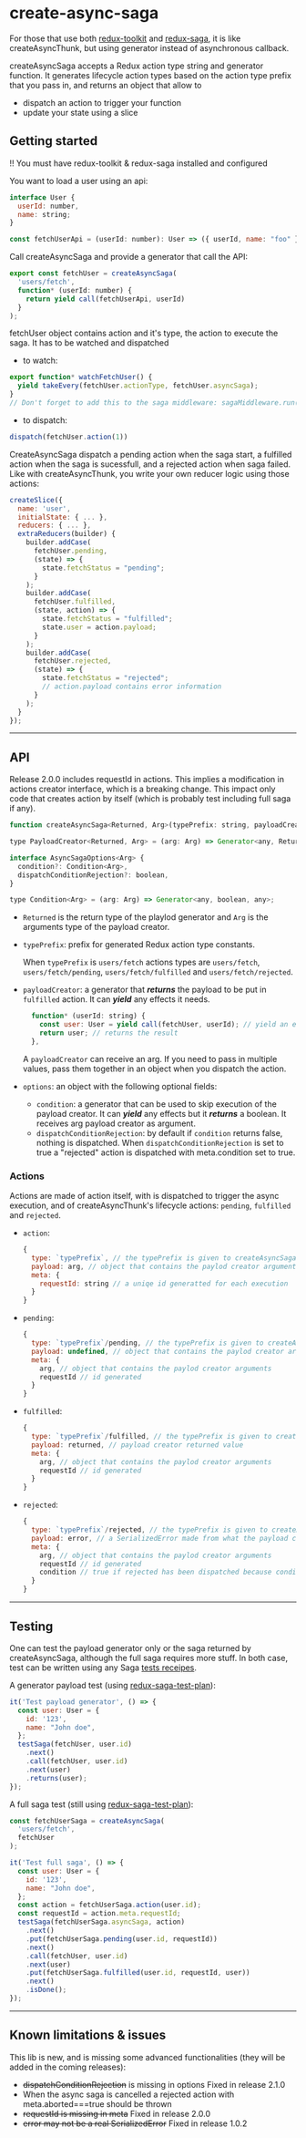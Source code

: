 # create-async-saga
For those that use both [redux-toolkit](https://redux-toolkit.js.org/) and [redux-saga](https://redux-saga.js.org/), it is like createAsyncThunk, but using generator instead of asynchronous callback.

createAsyncSaga accepts a Redux action type string and generator function. It generates lifecycle action types based on the action type prefix that you pass in, and returns an object that allow to 
  * dispatch an action to trigger your function 
  * update your state using a slice 

## Getting started
!! You must have redux-toolkit & redux-saga installed and configured 

You want to load a user using an api: 

```javascript
interface User {
  userId: number,
  name: string;
}

const fetchUserApi = (userId: number): User => ({ userId, name: "foo" });
```

Call createAsyncSaga and provide a generator that call the API:
```javascript
export const fetchUser = createAsyncSaga(
  'users/fetch',
  function* (userId: number) {
    return yield call(fetchUserApi, userId)
  }
); 
```

fetchUser object contains action and it's type, the action to execute the saga. It has to be watched and dispatched 
* to watch:
```javascript
export function* watchFetchUser() {
  yield takeEvery(fetchUser.actionType, fetchUser.asyncSaga);
}
// Don't forget to add this to the saga middleware: sagaMiddleware.run(watchFetchUser) 
```
* to dispatch:
```javascript
dispatch(fetchUser.action(1))
```

CreateAsyncSaga dispatch a pending action when the saga start, a fulfilled action when the saga is sucessfull, and a rejected action when saga failed.
Like with createAsyncThunk, you write your own reducer logic using those actions:

```javascript
createSlice({
  name: 'user',
  initialState: { ... },
  reducers: { ... },
  extraReducers(builder) {
    builder.addCase(
      fetchUser.pending,
      (state) => { 
        state.fetchStatus = "pending"; 
      }
    );
    builder.addCase(
      fetchUser.fulfilled,
      (state, action) => {
        state.fetchStatus = "fulfilled";
        state.user = action.payload;
      }
    );
    builder.addCase(
      fetchUser.rejected,
      (state) => {
        state.fetchStatus = "rejected"; 
        // action.payload contains error information
      }
    );
  }
});
```


---
## API

Release 2.0.0 includes requestId in actions. This implies a modification in actions creator interface, which is a breaking change.
This impact only code that creates action by itself (which is probably test including full saga if any).

```javascript
function createAsyncSaga<Returned, Arg>(typePrefix: string, payloadCreator: PayloadCreator<Returned, Arg>, options?: AsyncSagaOptions<Arg>)

type PayloadCreator<Returned, Arg> = (arg: Arg) => Generator<any, Returned, any>;

interface AsyncSagaOptions<Arg> {
  condition?: Condition<Arg>,
  dispatchConditionRejection?: boolean,
}

type Condition<Arg> = (arg: Arg) => Generator<any, boolean, any>;
```
* `Returned` is the return type of the playlod generator and `Arg` is the arguments type of the payload creator.
* `typePrefix`: prefix for generated Redux action type constants.

    When `typePrefix` is `users/fetch` actions types are `users/fetch`, `users/fetch/pending`, `users/fetch/fulfilled` and `users/fetch/rejected`.

* `payloadCreator`: a generator that __*returns*__ the payload to be put in `fulfilled` action. It can __*yield*__ any effects it needs.
    ```javascript
      function* (userId: string) {
        const user: User = yield call(fetchUser, userId); // yield an effect
        return user; // returns the result
      },
    ```
    A `payloadCreator` can receive an arg. If you need to pass in multiple values, pass them together in an object when you dispatch the action.

* `options`: an object with the following optional fields:
    * `condition`:  a generator that can be used to skip execution of the payload creator. It can __*yield*__ any effects but it __*returns*__ a boolean. It receives arg payload creator as argument.
    * `dispatchConditionRejection`: by default if `condition` returns false, nothing is dispatched. When `dispatchConditionRejection` is set to true a "rejected" action is dispatched with meta.condition set to true.

### Actions
Actions are made of action itself, with is dispatched to trigger the async execution, and of createAsyncThunk's lifecycle actions: `pending`, `fulfilled` and `rejected`.
  * `action`:
    ```javascript
    {
      type: `typePrefix`, // the typePrefix is given to createAsyncSaga
      payload: arg, // object that contains the paylod creator arguments 
      meta: {
        requestId: string // a uniqe id generatted for each execution
      }
    }
    ```
  * `pending`:
    ```javascript
    {
      type: `typePrefix`/pending, // the typePrefix is given to createAsyncSaga
      payload: undefined, // object that contains the paylod creator arguments 
      meta: {
        arg, // object that contains the paylod creator arguments
        requestId // id generated 
      }
    }
    ```
  * `fulfilled`:
    ```javascript
    {
      type: `typePrefix`/fulfilled, // the typePrefix is given to createAsyncSaga
      payload: returned, // payload creator returned value 
      meta: {
        arg, // object that contains the paylod creator arguments
        requestId // id generated 
      }
    }
    ```
  * `rejected`:
    ```javascript
    {
      type: `typePrefix`/rejected, // the typePrefix is given to createAsyncSaga
      payload: error, // a SerializedError made from what the payload creator thrown 
      meta: {
        arg, // object that contains the paylod creator arguments
        requestId // id generated
        condition // true if rejected has been dispatched because condition has return false
      }
    }
    ```

---
## Testing
One can test the payload generator only or the saga returned by createAsyncSaga, although the full saga requires more stuff. In both case, test can be written using any Saga [tests receipes](https://redux-saga.js.org/docs/advanced/Testing).

A generator payload test (using [redux-saga-test-plan](https://github.com/jfairbank/redux-saga-test-plan)):
```javascript
it('Test payload generator', () => {
  const user: User = {
    id: '123',
    name: "John doe",
  };
  testSaga(fetchUser, user.id)
    .next()
    .call(fetchUser, user.id)
    .next(user)
    .returns(user);
});
```

A full saga test (still using [redux-saga-test-plan](https://github.com/jfairbank/redux-saga-test-plan)):
```javascript
const fetchUserSaga = createAsyncSaga(
  'users/fetch',
  fetchUser
);

it('Test full saga', () => {
  const user: User = {
    id: '123',
    name: "John doe",
  };
  const action = fetchUserSaga.action(user.id);
  const requestId = action.meta.requestId;
  testSaga(fetchUserSaga.asyncSaga, action)
    .next()
    .put(fetchUserSaga.pending(user.id, requestId))
    .next()
    .call(fetchUser, user.id)
    .next(user)
    .put(fetchUserSaga.fulfilled(user.id, requestId, user))
    .next()
    .isDone();
});
```

---
## Known limitations & issues
This lib is new, and is missing some advanced functionalities (they will be added in the coming releases):
  * ~~dispatchConditionRejection~~ is missing in options Fixed in release 2.1.0
  * When the async saga is cancelled a rejected action with meta.aborted===true should be thrown
  * ~~requestId is missing in meta~~ Fixed in release 2.0.0
  * ~~error may not be a real SerializedError~~ Fixed in release 1.0.2
  